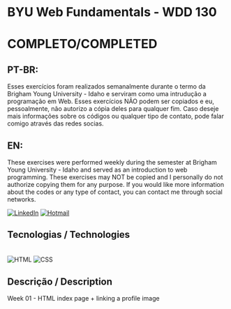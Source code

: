 # BYU Web Fundamentals - WDD 130
# COMPLETO/COMPLETED

## PT-BR:
Esses exercícios foram realizados semanalmente durante o termo da Brigham Young University - Idaho e serviram como uma intrudução a programação em Web. Esses exercícios NÃO podem ser copiados e eu, pessoalmente, não autorizo a cópia deles para qualquer fim. Caso deseje mais informações sobre os códigos ou qualquer tipo de contato, pode falar comigo através das redes socias.

## EN:
These exercises were performed weekly during the semester at Brigham Young University - Idaho and served as an introduction to web programming. These exercises may NOT be copied and I personally do not authorize copying them for any purpose. If you would like more information about the codes or any type of contact, you can contact me through social networks.

[![LinkedIn](https://img.shields.io/badge/LinkedIn-0077B5?style=for-the-badge&logo=linkedin&logoColor=white)](https://www.linkedin.com/in/lucas-emanuel-oliveira-de-carvalho/) [![Hotmail](https://img.shields.io/badge/Microsoft_Outlook-0078D4?style=for-the-badge&logo=microsoft-outlook&logoColor=white
)](lucas.emanuel.carvalho@outlook.com)

## Tecnologias / Technologies
<div style="display: inline_block"><br>
<img align="center" alt="HTML" src=https://img.shields.io/badge/HTML5-E34F26?style=for-the-badge&logo=html5&logoColor=white>
<img align="center" alt="CSS" src=https://img.shields.io/badge/CSS3-1572B6?style=for-the-badge&logo=css3&logoColor=white>
</div>

## Descrição / Description
Week 01 - HTML index page  + linking a profile image


